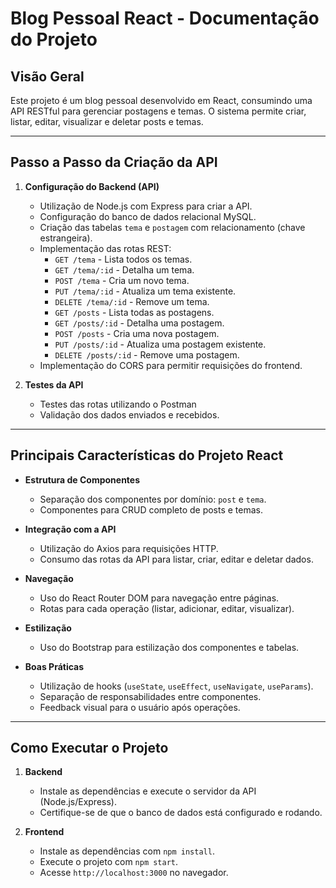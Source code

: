 # Blog Pessoal React - Documentação do Projeto

## Visão Geral

Este projeto é um blog pessoal desenvolvido em React, consumindo uma API RESTful para gerenciar postagens e temas. O sistema permite criar, listar, editar, visualizar e deletar posts e temas.

---

## Passo a Passo da Criação da API

1. **Configuração do Backend (API)**
   - Utilização de Node.js com Express para criar a API.
   - Configuração do banco de dados relacional  MySQL.
   - Criação das tabelas `tema` e `postagem` com relacionamento (chave estrangeira).
   - Implementação das rotas REST:
     - `GET /tema` - Lista todos os temas.
     - `GET /tema/:id` - Detalha um tema.
     - `POST /tema` - Cria um novo tema.
     - `PUT /tema/:id` - Atualiza um tema existente.
     - `DELETE /tema/:id` - Remove um tema.
     - `GET /posts` - Lista todas as postagens.
     - `GET /posts/:id` - Detalha uma postagem.
     - `POST /posts` - Cria uma nova postagem.
     - `PUT /posts/:id` - Atualiza uma postagem existente.
     - `DELETE /posts/:id` - Remove uma postagem.
   - Implementação do CORS para permitir requisições do frontend.

2. **Testes da API**
   - Testes das rotas utilizando o Postman 
   - Validação dos dados enviados e recebidos.

---

## Principais Características do Projeto React

- **Estrutura de Componentes**
  - Separação dos componentes por domínio: `post` e `tema`.
  - Componentes para CRUD completo de posts e temas.

- **Integração com a API**
  - Utilização do Axios para requisições HTTP.
  - Consumo das rotas da API para listar, criar, editar e deletar dados.

- **Navegação**
  - Uso do React Router DOM para navegação entre páginas.
  - Rotas para cada operação (listar, adicionar, editar, visualizar).

- **Estilização**
  - Uso do Bootstrap para estilização dos componentes e tabelas.

- **Boas Práticas**
  - Utilização de hooks (`useState`, `useEffect`, `useNavigate`, `useParams`).
  - Separação de responsabilidades entre componentes.
  - Feedback visual para o usuário após operações.

---

## Como Executar o Projeto

1. **Backend**
   - Instale as dependências e execute o servidor da API (Node.js/Express).
   - Certifique-se de que o banco de dados está configurado e rodando.

2. **Frontend**
   - Instale as dependências com `npm install`.
   - Execute o projeto com `npm start`.
   - Acesse `http://localhost:3000` no navegador.
